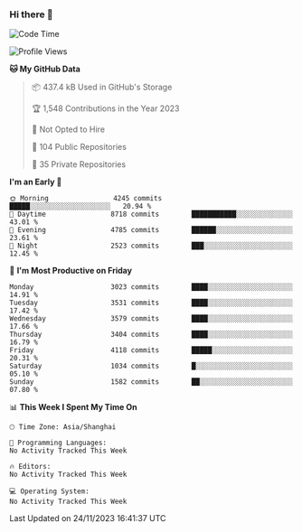 ### Hi there 👋

<!--
**qbosen/qbosen** is a ✨ _special_ ✨ repository because its `README.md` (this file) appears on your GitHub profile.

Here are some ideas to get you started:

- 🔭 I’m currently working on ...
- 🌱 I’m currently learning ...
- 👯 I’m looking to collaborate on ...
- 🤔 I’m looking for help with ...
- 💬 Ask me about ...
- 📫 How to reach me: ...
- 😄 Pronouns: ...
- ⚡ Fun fact: ...
-->

<!--START_SECTION:waka-->
![Code Time](http://img.shields.io/badge/Code%20Time-2%2C111%20hrs%2036%20mins-blue)

![Profile Views](http://img.shields.io/badge/Profile%20Views-52-blue)

**🐱 My GitHub Data** 

> 📦 437.4 kB Used in GitHub's Storage 
 > 
> 🏆 1,548 Contributions in the Year 2023
 > 
> 🚫 Not Opted to Hire
 > 
> 📜 104 Public Repositories 
 > 
> 🔑 35 Private Repositories 
 > 
**I'm an Early 🐤** 

```text
🌞 Morning                4245 commits        █████░░░░░░░░░░░░░░░░░░░░   20.94 % 
🌆 Daytime                8718 commits        ███████████░░░░░░░░░░░░░░   43.01 % 
🌃 Evening                4785 commits        ██████░░░░░░░░░░░░░░░░░░░   23.61 % 
🌙 Night                  2523 commits        ███░░░░░░░░░░░░░░░░░░░░░░   12.45 % 
```
📅 **I'm Most Productive on Friday** 

```text
Monday                   3023 commits        ████░░░░░░░░░░░░░░░░░░░░░   14.91 % 
Tuesday                  3531 commits        ████░░░░░░░░░░░░░░░░░░░░░   17.42 % 
Wednesday                3579 commits        ████░░░░░░░░░░░░░░░░░░░░░   17.66 % 
Thursday                 3404 commits        ████░░░░░░░░░░░░░░░░░░░░░   16.79 % 
Friday                   4118 commits        █████░░░░░░░░░░░░░░░░░░░░   20.31 % 
Saturday                 1034 commits        █░░░░░░░░░░░░░░░░░░░░░░░░   05.10 % 
Sunday                   1582 commits        ██░░░░░░░░░░░░░░░░░░░░░░░   07.80 % 
```


📊 **This Week I Spent My Time On** 

```text
🕑︎ Time Zone: Asia/Shanghai

💬 Programming Languages: 
No Activity Tracked This Week

🔥 Editors: 
No Activity Tracked This Week

💻 Operating System: 
No Activity Tracked This Week
```


 Last Updated on 24/11/2023 16:41:37 UTC
<!--END_SECTION:waka-->

